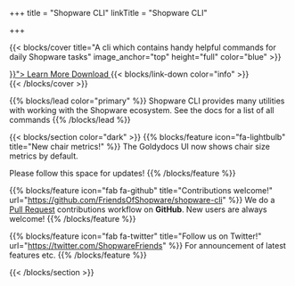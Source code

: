 +++
title = "Shopware CLI"
linkTitle = "Shopware CLI"

+++

{{< blocks/cover title="A cli which contains handy helpful commands for daily Shopware tasks" image_anchor="top" height="full" color="blue" >}}
<!--suppress HtmlUnknownTarget -->
<div class="mx-auto">
	<a class="btn btn-lg btn-primary mr-3 mb-4" href="{{< relref "/docs" >}}">
		Learn More <i class="fas fa-arrow-alt-circle-right ml-2"></i>
	</a>
	<a class="btn btn-lg btn-secondary mr-3 mb-4" href="https://github.com/FriendsOfShopware/shopware-cli/releases">
		Download <i class="fab fa-github ml-2 "></i>
	</a>
	{{< blocks/link-down color="info" >}}
</div>
{{< /blocks/cover >}}


{{% blocks/lead color="primary" %}}
Shopware CLI provides many utilities with working with the Shopware ecosystem. See the docs for a list of all commands
{{% /blocks/lead %}}

{{< blocks/section color="dark" >}}
{{% blocks/feature icon="fa-lightbulb" title="New chair metrics!" %}}
The Goldydocs UI now shows chair size metrics by default.

Please follow this space for updates!
{{% /blocks/feature %}}


{{% blocks/feature icon="fab fa-github" title="Contributions welcome!" url="https://github.com/FriendsOfShopware/shopware-cli" %}}
We do a [Pull Request](https://github.com/FriendsOfShopware/shopware-cli/pulls) contributions workflow on **GitHub**. New users are always welcome!
{{% /blocks/feature %}}


{{% blocks/feature icon="fab fa-twitter" title="Follow us on Twitter!" url="https://twitter.com/ShopwareFriends" %}}
For announcement of latest features etc.
{{% /blocks/feature %}}


{{< /blocks/section >}}